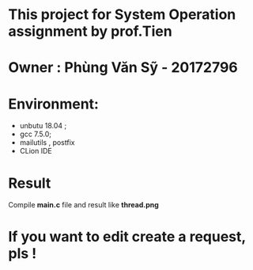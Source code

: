 # This project for System Operation assignment by prof.Tien

# Owner : Phùng Văn Sỹ - 20172796

# Environment:
  + unbutu 18.04 ;
  + gcc 7.5.0;
  + mailutils , postfix
  + CLion IDE 

  
# Result 
   Compile **main.c** file and result like **thread.png**  
   
# If you want to edit create a request, pls !
